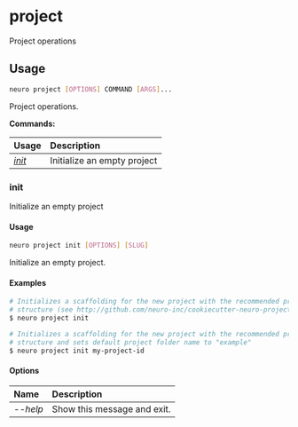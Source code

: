 # project

Project operations

## Usage

```bash
neuro project [OPTIONS] COMMAND [ARGS]...
```

Project operations.

**Commands:**

| Usage | Description |
| :--- | :--- |
| [_init_](project.md#init) | Initialize an empty project |

### init

Initialize an empty project

#### Usage

```bash
neuro project init [OPTIONS] [SLUG]
```

Initialize an empty project.

#### Examples

```bash
# Initializes a scaffolding for the new project with the recommended project
# structure (see http://github.com/neuro-inc/cookiecutter-neuro-project)
$ neuro project init

# Initializes a scaffolding for the new project with the recommended project
# structure and sets default project folder name to "example"
$ neuro project init my-project-id
```

#### Options

| Name | Description |
| :--- | :--- |
| _--help_ | Show this message and exit. |

